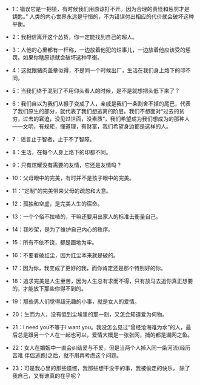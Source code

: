 
- 1：错误它是一把锁，有时候我们用原谅打不开。因为合理的责怪和惩罚才是钥匙。” 人类的内心世界永远是守恒的，不为错误付出相应的代价就会破坏这种平衡。

- 2：我相信离开这个怂货，你一定能找到自己的超人。

- 3：人他的心里都有一杆称，一边放着他犯的烂事儿，一边放着他应该受的惩罚。如果你瞎原谅就会破坏这种平衡。

- 4：这就跟猪肉盖章似得，不是同一个时候出厂，生活在我们身上烙下的印不同。

- 5：当我们终于混到了不用仰头看人的时候，是不是就想把头低下来了？

- 6：我们自以为我们从猴子变成了人，亲戚是我们一条割舍不掉的尾巴，代表了我们原生的部分，就代表了我们想逃离的阶层。我们不想面对“过去的贫穷，过去的窘迫，没见过世面，没素质”，我们希望成为我们想成为的那种人——文明，有规矩，懂道理，有财富，我们希望身边都是这样的人。

- 7：谣言止于智者，止于不了智障。

- 8：生活，在每个人身上烙下的印都不同。

- 9：只有炫耀没有需要的友情，它还是友情吗？

- 10：父母眼中的完美，有时并不是孩子眼中的完美。

- 11：“定制”的完美带来父母的疏忽和大意。

- 12：孤独和空虚，是完美人生的宿命。

- 13：一个个俗不拉喳的，干嘛还要用出家人的标准去衡量自己。

- 14：我吵架，是为了维护自己内心的秩序。

- 15：所有不依不饶，都是画地为牢。

- 16：不要看破红尘，因为红尘本来就是破的。

- 17：因为你，我变成了更好的我，而你肯定还是那个特别好的你。

- 18：追求完美是人生至苦，因为人生总有求而不得，只有放马去追你真正想要的，才能放下那些你得不到的。

- 19：那些男人们觉得超无趣的小事，就是女人的爱情。

- 20：生而为人，没有低到尘埃里的那一刻，又怎会知道爱为何物。

- 21：I need you不等于I want you。我没怎么见过“曾经沧海难为水”的人，最后总是跟另一个人在一起也可以，爱情大概是一张张网，捕的都是漏网之鱼。

- 22：女人在婚姻中一直会纠结爱与不爱，但是当两个人掉入同一条河流(经历苦难 伴侣逃跑)之后，就不用再考虑这个问题。

- 23：可是我心里的那些遗憾，我那些想干没干的事，我被偷走的快乐， 除了我自己，又有谁真的在乎呢？